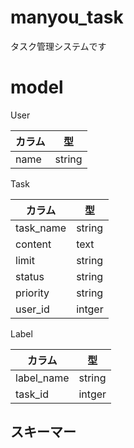 # manyou_task
  タスク管理システムです

# model

User

| カラム | 型 |
----|----
| name | string |

Task

| カラム | 型 |
----|----
| task_name | string |
| content | text |
| limit | string |
| status | string|
| priority | string |
| user_id | intger |

Label

| カラム | 型 |
----|----
| label_name | string |
| task_id | intger |


## スキーマー
